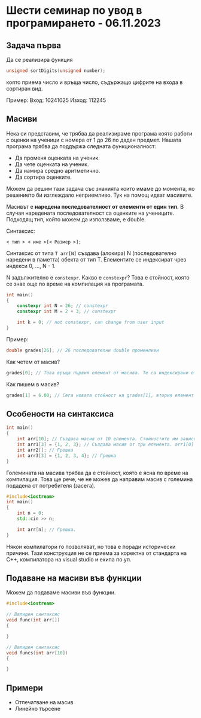 # Шести семинар по увод в програмирането - 06.11.2023

## Задача първа
Да се реализира функция
```cpp
unsigned sortDigits(unsigned number);
```
която приема число и връща число, съдържащо цифрите на входа в сортиран вид.

Пример:
Вход: 10241025
Изход: 112245

## Масиви
Нека си представим, че трябва да реализираме програма която работи с оценки на ученици с номера от 1 до 26 по даден предмет. Нашата програма трябва да поддържа следната функционалност:
* Да променя оценката на ученик.
* Да чете оценката на ученик.
* Да намира средно аритметично.
* Да сортира оценките.

Можем да решим тази задача със знанията които имаме до момента, но решението би изглеждало неприемливо. 
Тук на помощ идват масивите.

Масивът е **наредена последователност от елементи от един тип.** В случая наредената последователност са оценките на учениците. Подходящ тип, който можем да използваме, е double.

Синтаксис:
```
< тип > < име >[< Размер >];
```

Синтаксис от типа `T arr[N]` създава (алокира) N (последователно наредени в паметта) обекта от тип Т. Елементите се индексират чрез индекси 0, ..., N - 1.

N задължително е `constexpr`. Какво е `constexpr`? Това е стойност, която се знае още по време на компилация на програмата.

```cpp
int main()
{
    constexpr int N = 26; // constexpr
    constexpr int M = 2 + 3; // constexpr

    int k = 0; // not constexpr, can change from user input
}
```

Пример:
```cpp
double grades[26]; // 26 последователни double променливи
```

Как четем от масив?
```cpp
grades[0]; // Това връща първия елемент от масива. Те са индексирани от 0.
```

Как пишем в масив?
```cpp
grades[1] = 6.00; // Сега новата стойност на grades[1], втория елемент от масива grades, е 6.00
```

## Особености на синтаксиса
```cpp
int main()
{
    int arr[10]; // Създава масив от 10 елемента. Стойностите им зависят от компилатора. Всеки елемент е цяло число.
    int arr1[3] = {1, 2, 3}; // Създава масив от три елемента. arr1[0] = 1, arr1[1] = 2, arr1[2] = 3
    int arr2[]; // Грешка
    int arr3[3] = {1, 2, 3, 4}; // Грешка
}
```

Големината на масива трябва да е стойност, която е ясна по време на компилация. Това ще рече, че не можев да направим масив с големина подадена от потребителя (засега).

```cpp
#include<iostream>
int main()
{
    int n = 0;
    std::cin >> n;

    int arr[n]; // Грешка.
}
```

Някои компилатори го позволяват, но това е поради исторически причини. Тази конструкция не се приема за коректна от стандарта на С++, компилатора на visual studio и екипа по уп.

## Подаване на масиви във функции
Можем да подаваме масиви във функции.

```cpp
#include<iostream>

// Валиден синтаксис
void func(int arr[])
{

}

// Валиден синтаксис
void funcs(int arr[10])
{

}
```

## Примери
* Отпечатване на масив
* Линейно търсене